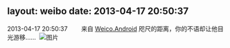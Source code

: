 layout: weibo
date: 2013-04-17 20:50:37
---
2013-04-17 20:50:37  &nbsp;&nbsp;&nbsp;&nbsp;&nbsp;&nbsp; 来自 <a href="http://app.weibo.com/t/feed/l4RWD" rel="nofollow">Weico.Android</a>
咫尺的距离，你的不语却让他目光游移…… ​​​
![图片](https://ww3.sinaimg.cn/large/6d2a6003jw1e3swiui19sj.jpg)

